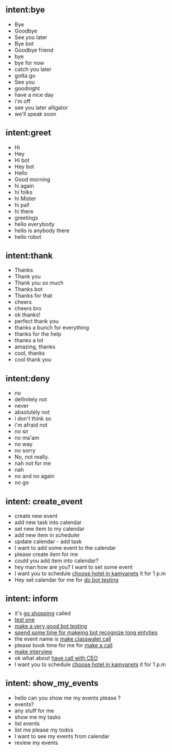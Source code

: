 ## intent:bye
- Bye
- Goodbye
- See you later
- Bye bot
- Goodbye friend
- bye
- bye for now
- catch you later
- gotta go
- See you
- goodnight
- have a nice day
- i'm off
- see you later alligator
- we'll speak soon

## intent:greet
- Hi
- Hey
- Hi bot
- Hey bot
- Hello
- Good morning
- hi again
- hi folks
- hi Mister
- hi pal!
- hi there
- greetings
- hello everybody
- hello is anybody there
- hello robot

## intent:thank
- Thanks
- Thank you
- Thank you so much
- Thanks bot
- Thanks for that
- cheers
- cheers bro
- ok thanks!
- perfect thank you
- thanks a bunch for everything
- thanks for the help
- thanks a lot
- amazing, thanks
- cool, thanks
- cool thank you

## intent:deny
- no
- definitely not
- never
- absolutely not
- i don't think so
- i'm afraid not
- no sir
- no ma'am
- no way
- no sorry
- No, not really.
- nah not for me
- nah
- no and no again
- no go

## intent: create_event
- create new event
- add new task into calendar
- set new item to my calendar
- add new item in scheduler
- update calendar - add task
- I want to add some event to the calendar
- please create item for me
- could you add item into calendar?
- hey man how are you? I want to set some event
- I want you to schedule [choose hotel in kamyanets](event_name) it for 1 p.m
- Hey set calendar for me for [do bot testing](event_name)

## intent: inform
- it's [go shopping](event_name) called
- [test one](event_name)
- [make a very good bot testing](event_name)
- [spend some time for makeing bot recognize long entyties](event_name)
- the event name is  [make classwalet call](event_name)
- please book time for me for [make a call](event_name)
- [make interview](event_name)
- ok what about [have call with CEO](event_name)
- I want you to schedule [choose hotel in kamyanets](event_name) it for 1 p.m

## intent: show_my_events
- hello can you show me my events please ?
- events?
- any stuff for me
- show me my tasks
- list events
- list me please my todos
- I want to see my events from calendar
- review my events
